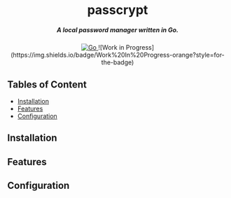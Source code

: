 <div align="center">
    <h1>passcrypt</h1>
    <h5>A local password manager written in Go.</h5>
    <a href="https://go.dev">
        <img src="https://img.shields.io/badge/Go-1.24-blue.svg?style=for-the-badge&logo=go" alt="Go">
    </a>
    ![Work in Progress](https://img.shields.io/badge/Work%20In%20Progress-orange?style=for-the-badge)
</div>


## Tables of Content

- [Installation](#installation)
- [Features](#features)
- [Configuration](#configuration)

## Installation<a name="installation"></a>
## Features<a name="features"></a>
## Configuration<a name="configuration"></a>
